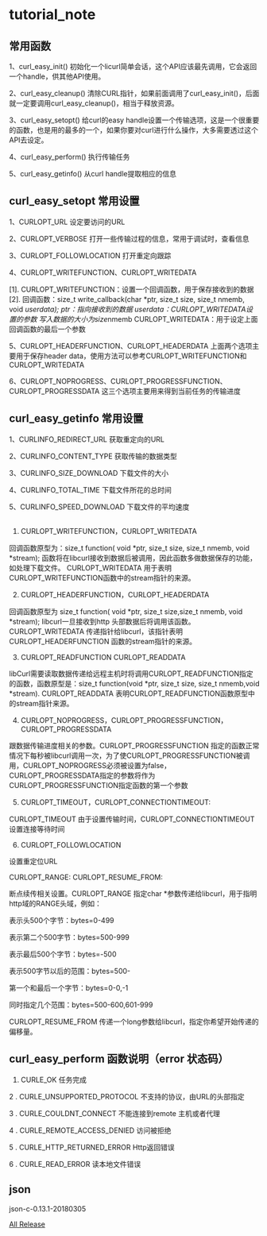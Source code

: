 # tutorial_note

## 常用函数

1、curl_easy_init() 
初始化一个licurl简单会话，这个API应该最先调用，它会返回一个handle，供其他API使用。

2、curl_easy_cleanup() 
清除CURL指针，如果前面调用了curl_easy_init()，后面就一定要调用curl_easy_cleanup()，相当于释放资源。

3、curl_easy_setopt() 
给curl的easy handle设置一个传输选项，这是一个很重要的函数，也是用的最多的一个，如果你要对curl进行什么操作，大多需要透过这个API去设定。

4、curl_easy_perform() 
执行传输任务

5、curl_easy_getinfo() 
从curl handle提取相应的信息

## curl_easy_setopt 常用设置

1、CURLOPT_URL 
设定要访问的URL

2、CURLOPT_VERBOSE 
打开一些传输过程的信息，常用于调试时，查看信息

3、CURLOPT_FOLLOWLOCATION 
打开重定向跟踪

4、CURLOPT_WRITEFUNCTION、CURLOPT_WRITEDATA 

[1]. CURLOPT_WRITEFUNCTION：设置一个回调函数，用于保存接收到的数据 
[2]. 回调函数：size_t write_callback(char *ptr, size_t size, size_t nmemb, void *userdata); 
    ptr：指向接收到的数据 
    userdata：CURLOPT_WRITEDATA设置的参数 
    写入数据的大小为size*nmemb 
    CURLOPT_WRITEDATA：用于设定上面回调函数的最后一个参数

5、CURLOPT_HEADERFUNCTION、CURLOPT_HEADERDATA 
上面两个选项主要用于保存header data，使用方法可以参考CURLOPT_WRITEFUNCTION和CURLOPT_WRITEDATA

6、CURLOPT_NOPROGRESS、CURLOPT_PROGRESSFUNCTION、CURLOPT_PROGRESSDATA
这三个选项主要用来得到当前任务的传输进度

## curl_easy_getinfo 常用设置

1、CURLINFO_REDIRECT_URL 
获取重定向的URL

2、CURLINFO_CONTENT_TYPE 
获取传输的数据类型

3、CURLINFO_SIZE_DOWNLOAD 
下载文件的大小

4、CURLINFO_TOTAL_TIME 
下载文件所花的总时间

5、CURLINFO_SPEED_DOWNLOAD 
下载文件的平均速度

## 

1.  CURLOPT_WRITEFUNCTION，CURLOPT_WRITEDATA

回调函数原型为：size_t function( void *ptr, size_t size, size_t nmemb, void *stream); 
函数将在libcurl接收到数据后被调用，因此函数多做数据保存的功能，如处理下载文件。
CURLOPT_WRITEDATA 用于表明CURLOPT_WRITEFUNCTION函数中的stream指针的来源。

2.  CURLOPT_HEADERFUNCTION，CURLOPT_HEADERDATA

回调函数原型为 size_t function( void *ptr, size_t size,size_t nmemb, void *stream); 
libcurl一旦接收到http 头部数据后将调用该函数。
CURLOPT_WRITEDATA 传递指针给libcurl，该指针表明CURLOPT_HEADERFUNCTION 函数的stream指针的来源。

3.  CURLOPT_READFUNCTION CURLOPT_READDATA

libCurl需要读取数据传递给远程主机时将调用CURLOPT_READFUNCTION指定的函数，函数原型是：size_t function(void *ptr, size_t size, size_t nmemb,void *stream). CURLOPT_READDATA 表明CURLOPT_READFUNCTION函数原型中的stream指针来源。

4.  CURLOPT_NOPROGRESS，CURLOPT_PROGRESSFUNCTION，CURLOPT_PROGRESSDATA

跟数据传输进度相关的参数。CURLOPT_PROGRESSFUNCTION 指定的函数正常情况下每秒被libcurl调用一次，为了使CURLOPT_PROGRESSFUNCTION被调用，CURLOPT_NOPROGRESS必须被设置为false，CURLOPT_PROGRESSDATA指定的参数将作为CURLOPT_PROGRESSFUNCTION指定函数的第一个参数

5.  CURLOPT_TIMEOUT，CURLOPT_CONNECTIONTIMEOUT:

CURLOPT_TIMEOUT 由于设置传输时间，CURLOPT_CONNECTIONTIMEOUT 设置连接等待时间

6.  CURLOPT_FOLLOWLOCATION

设置重定位URL

CURLOPT_RANGE: CURLOPT_RESUME_FROM:

断点续传相关设置。CURLOPT_RANGE 指定char *参数传递给libcurl，用于指明http域的RANGE头域，例如：

表示头500个字节：bytes=0-499

表示第二个500字节：bytes=500-999

表示最后500个字节：bytes=-500

表示500字节以后的范围：bytes=500-

第一个和最后一个字节：bytes=0-0,-1

同时指定几个范围：bytes=500-600,601-999

CURLOPT_RESUME_FROM 传递一个long参数给libcurl，指定你希望开始传递的偏移量。


## curl_easy_perform 函数说明（error 状态码）

1.  CURLE_OK
任务完成  

2 .  CURLE_UNSUPPORTED_PROTOCOL
不支持的协议，由URL的头部指定

3 .  CURLE_COULDNT_CONNECT
不能连接到remote 主机或者代理

4 .  CURLE_REMOTE_ACCESS_DENIED
访问被拒绝

5 .  CURLE_HTTP_RETURNED_ERROR
Http返回错误

6 .  CURLE_READ_ERROR
读本地文件错误

## json

json-c-0.13.1-20180305

[All Release](https://github.com/json-c/json-c/releases)



